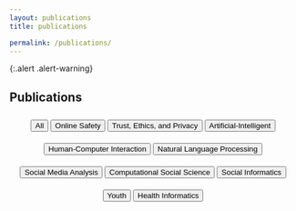 ```yaml
---
layout: publications
title: publications

permalink: /publications/
---
```


{:.alert .alert-warning}

<!-- This is a default page. See [configuration]({{ '/docs/configuration/' | relative_url }}) to learn more about **pages**.

To remove this page, you need to:

- Remove `pages/about.md`
- Update `_data/navigation.yml` to remove the link to this page from the top navigation. -->

## Publications

<!---- Here create buttons for all the tags --->

<div style="width: 100%; text-align: center;">
    <button id="Button_All" style="margin-top: 10px; margin-bottom: 10px;">All</button>
    <button id="Button_OnlineSafety" style="margin-top: 10px; margin-bottom: 10px;">Online Safety</button>
    <button id="Button_Trust" style="margin-top: 10px; margin-bottom: 10px;">Trust, Ethics, and Privacy</button>
    <button id="Button_AI" style="margin-top: 10px; margin-bottom: 10px;">Artificial-Intelligent</button>
    <button id="Button_HCI" style="margin-top: 10px; margin-bottom: 10px;">Human-Computer Interaction</button>
    <button id="Button_NLP" style="margin-top: 10px; margin-bottom: 10px;">Natural Language Processing</button>
    <button id="Button_SMA" style="margin-top: 10px; margin-bottom: 10px;">Social Media Analysis</button>
    <button id="Button_Computational" style="margin-top: 10px; margin-bottom: 10px;">Computational Social Science</button>
    <button id="Button_SocialInformatics" style="margin-top: 10px; margin-bottom: 10px;">Social Informatics</button>
    <button id="Button_Youth" style="margin-top: 10px; margin-bottom: 10px;">Youth</button>
    <button id="Button_HealthInformatics" style="margin-top: 10px; margin-bottom: 10px;">Health Informatics</button>

</div>

<!--- Here Created List for each of the tag that will consist the publications --->

<ul id="List_All" style="display: none;">
    <li> <strong>Afsaneh Razi</strong> Ashwaq Alsoubai, Seunghyun Kim, Shiza Ali, Gianluca Stringhini, Munmun De Choudhury, and Pamela J. Wisniewski. 2023. <a href="https://doi.org/10.1145/3579522">Sliding into My DMs: Detecting Uncomfortable or Unsafe Sexual Risk Experiences within Instagram Direct Messages Grounded in the Perspective of Youth.</a> <em>Proc. ACM Hum.-Comput. Interact. 7, CSCW1, Article 89 (April 2023), 29 pages.</em></li>
    <li><strong>Seberger, J. S.</strong>, Llavore, M., Wyant, N., Shklovski, I., & Patil, S. (2021). <a href="https://doi.org/10.1145/3411764.3445293">Empowering Resignation: There’s an app for that.</a><em> In CHI Conference on Human Factors in Computing Systems (CHI ‘21), May 8–13, 2021, Yokohama, Japan. ACM, New York, NY, USA, 18 pages.</em> <strong>(Best Paper Honorable Mention) .(Acceptance rate: 26.3%)</strong> 
</li>
    
</ul>

<ul id="List_OnlineSafety" style="display: none;">
    <li> <strong>Afsaneh Razi</strong> Ashwaq Alsoubai, Seunghyun Kim, Shiza Ali, Gianluca Stringhini, Munmun De Choudhury, and Pamela J. Wisniewski. 2023. <a href="https://doi.org/10.1145/3579522">Sliding into My DMs: Detecting Uncomfortable or Unsafe Sexual Risk Experiences within Instagram Direct Messages Grounded in the Perspective of Youth.</a> <em>Proc. ACM Hum.-Comput. Interact. 7, CSCW1, Article 89 (April 2023), 29 pages.</em></li>
  
</ul>
<ul id="List_Trust" style="display: none;">
    <li><strong>Seberger, J. S.</strong>, Llavore, M., Wyant, N., Shklovski, I., & Patil, S. (2021). <a href="https://doi.org/10.1145/3411764.3445293">Empowering Resignation: There’s an app for that.</a><em> In CHI Conference on Human Factors in Computing Systems (CHI ‘21), May 8–13, 2021, Yokohama, Japan. ACM, New York, NY, USA, 18 pages.</em> <strong>(Best Paper Honorable Mention) .(Acceptance rate: 26.3%)</strong> 
</li>
 
</ul>

<ul id="List_AI" style="display: none;">
    <li>First item of list 2</li>
   
</ul>
<ul id="List_HCI" style="display: none;">
    <li><strong>Seberger, J. S.</strong>, Llavore, M., Wyant, N., Shklovski, I., & Patil, S. (2021). <a href="https://doi.org/10.1145/3411764.3445293">Empowering Resignation: There’s an app for that.</a><em> In CHI Conference on Human Factors in Computing Systems (CHI ‘21), May 8–13, 2021, Yokohama, Japan. ACM, New York, NY, USA, 18 pages.</em> <strong>(Best Paper Honorable Mention) .(Acceptance rate: 26.3%)</strong> 
</li>
    <
</ul>

<ul id="List_NLP" style="display: none;">
    <li>First item of list 2</li>
    
</ul>
<ul id="List_SMA" style="display: none;">
    <li> <strong>Afsaneh Razi</strong> Ashwaq Alsoubai, Seunghyun Kim, Shiza Ali, Gianluca Stringhini, Munmun De Choudhury, and Pamela J. Wisniewski. 2023. <a href="https://doi.org/10.1145/3579522">Sliding into My DMs: Detecting Uncomfortable or Unsafe Sexual Risk Experiences within Instagram Direct Messages Grounded in the Perspective of Youth.</a> <em>Proc. ACM Hum.-Comput. Interact. 7, CSCW1, Article 89 (April 2023), 29 pages.</em></li>
  
</ul>

<ul id="List_Computational" style="display: none;">
    <li>First item of list 2</li>
    
</ul>
<ul id="List_SocialInformatics" style="display: none;">
    <li></li>
   
</ul>

<ul id="List_Youth" style="display: none;">
    <li> <strong>Afsaneh Razi</strong> Ashwaq Alsoubai, Seunghyun Kim, Shiza Ali, Gianluca Stringhini, Munmun De Choudhury, and Pamela J. Wisniewski. 2023. <a href="https://doi.org/10.1145/3579522">Sliding into My DMs: Detecting Uncomfortable or Unsafe Sexual Risk Experiences within Instagram Direct Messages Grounded in the Perspective of Youth.</a> <em>Proc. ACM Hum.-Comput. Interact. 7, CSCW1, Article 89 (April 2023), 29 pages.</em></li>
    
</ul>

<ul id="List_HealthInformatics" style="display: none;">
    <li>First item of list 2</li>
    
</ul>


<!---Now I will write a script that will show particular list after clicking the button --->

<script>
document.getElementById("Button_All").addEventListener("click", function() {
    var list1 = document.getElementById("List_All");
    var list2 = document.getElementById("List_OnlineSafety");
    var list3 = document.getElementById("List_Trust");
    var list4 = document.getElementById("List_AI");
    var list5 = document.getElementById("List_HCI");
    var list6 = document.getElementById("List_NLP");
    var list7 = document.getElementById("List_SMA");
    var list8 = document.getElementById("List_Computational");
    var list9 = document.getElementById("List_SocialInformatics");
    var list10 = document.getElementById("List_Youth");
    var list11 = document.getElementById("List_HealthInformatics");
    list1.style.display = "block";
    list2.style.display = "none";
    list3.style.display = "none";
    list4.style.display = "none";
    list5.style.display = "none";
    list6.style.display = "none";
    list7.style.display = "none";
    list8.style.display = "none";
    list9.style.display = "none";
    list10.style.display = "none";
    list11.style.display = "none";

});


document.getElementById("Button_OnlineSafety").addEventListener("click", function() {
    var list1 = document.getElementById("List_All");
    var list2 = document.getElementById("List_OnlineSafety");
    var list3 = document.getElementById("List_Trust");
    var list4 = document.getElementById("List_AI");
    var list5 = document.getElementById("List_HCI");
    var list6 = document.getElementById("List_NLP");
    var list7 = document.getElementById("List_SMA");
    var list8 = document.getElementById("List_Computational");
    var list9 = document.getElementById("List_SocialInformatics");
    var list10 = document.getElementById("List_Youth");
    var list11 = document.getElementById("List_HealthInformatics");
    list1.style.display = "none";
    list2.style.display = "block";
    list3.style.display = "none";
    list4.style.display = "none";
    list5.style.display = "none";
    list6.style.display = "none";
    list7.style.display = "none";
    list8.style.display = "none";
    list9.style.display = "none";
    list10.style.display = "none";
    list11.style.display = "none";

});

document.getElementById("Button_Trust").addEventListener("click", function() {
    var list1 = document.getElementById("List_All");
    var list2 = document.getElementById("List_OnlineSafety");
    var list3 = document.getElementById("List_Trust");
    var list4 = document.getElementById("List_AI");
    var list5 = document.getElementById("List_HCI");
    var list6 = document.getElementById("List_NLP");
    var list7 = document.getElementById("List_SMA");
    var list8 = document.getElementById("List_Computational");
    var list9 = document.getElementById("List_SocialInformatics");
    var list10 = document.getElementById("List_Youth");
    var list11 = document.getElementById("List_HealthInformatics");
    list1.style.display = "none";
    list2.style.display = "none";
    list3.style.display = "block";
    list4.style.display = "none";
    list5.style.display = "none";
    list6.style.display = "none";
    list7.style.display = "none";
    list8.style.display = "none";
    list9.style.display = "none";
    list10.style.display = "none";
    list11.style.display = "none";

});

document.getElementById("Button_AI").addEventListener("click", function() {
    var list1 = document.getElementById("List_All");
    var list2 = document.getElementById("List_OnlineSafety");
    var list3 = document.getElementById("List_Trust");
    var list4 = document.getElementById("List_AI");
    var list5 = document.getElementById("List_HCI");
    var list6 = document.getElementById("List_NLP");
    var list7 = document.getElementById("List_SMA");
    var list8 = document.getElementById("List_Computational");
    var list9 = document.getElementById("List_SocialInformatics");
    var list10 = document.getElementById("List_Youth");
    var list11 = document.getElementById("List_HealthInformatics");
    list1.style.display = "none";
    list2.style.display = "none";
    list3.style.display = "none";
    list4.style.display = "block";
    list5.style.display = "none";
    list6.style.display = "none";
    list7.style.display = "none";
    list8.style.display = "none";
    list9.style.display = "none";
    list10.style.display = "none";
    list11.style.display = "none";

});

document.getElementById("Button_HCI").addEventListener("click", function() {
    var list1 = document.getElementById("List_All");
    var list2 = document.getElementById("List_OnlineSafety");
    var list3 = document.getElementById("List_Trust");
    var list4 = document.getElementById("List_AI");
    var list5 = document.getElementById("List_HCI");
    var list6 = document.getElementById("List_NLP");
    var list7 = document.getElementById("List_SMA");
    var list8 = document.getElementById("List_Computational");
    var list9 = document.getElementById("List_SocialInformatics");
    var list10 = document.getElementById("List_Youth");
    var list11 = document.getElementById("List_HealthInformatics");
    list1.style.display = "none";
    list2.style.display = "none";
    list3.style.display = "none";
    list4.style.display = "none";
    list5.style.display = "block";
    list6.style.display = "none";
    list7.style.display = "none";
    list8.style.display = "none";
    list9.style.display = "none";
    list10.style.display = "none";
    list11.style.display = "none";

});

document.getElementById("Button_NLP").addEventListener("click", function() {
    var list1 = document.getElementById("List_All");
    var list2 = document.getElementById("List_OnlineSafety");
    var list3 = document.getElementById("List_Trust");
    var list4 = document.getElementById("List_AI");
    var list5 = document.getElementById("List_HCI");
    var list6 = document.getElementById("List_NLP");
    var list7 = document.getElementById("List_SMA");
    var list8 = document.getElementById("List_Computational");
    var list9 = document.getElementById("List_SocialInformatics");
    var list10 = document.getElementById("List_Youth");
    var list11 = document.getElementById("List_HealthInformatics");
    list1.style.display = "none";
    list2.style.display = "none";
    list3.style.display = "none";
    list4.style.display = "none";
    list5.style.display = "none";
    list6.style.display = "block";
    list7.style.display = "none";
    list8.style.display = "none";
    list9.style.display = "none";
    list10.style.display = "none";
    list11.style.display = "none";

});

document.getElementById("Button_SMA").addEventListener("click", function() {
    var list1 = document.getElementById("List_All");
    var list2 = document.getElementById("List_OnlineSafety");
    var list3 = document.getElementById("List_Trust");
    var list4 = document.getElementById("List_AI");
    var list5 = document.getElementById("List_HCI");
    var list6 = document.getElementById("List_NLP");
    var list7 = document.getElementById("List_SMA");
    var list8 = document.getElementById("List_Computational");
    var list9 = document.getElementById("List_SocialInformatics");
    var list10 = document.getElementById("List_Youth");
    var list11 = document.getElementById("List_HealthInformatics");
    list1.style.display = "none";
    list2.style.display = "none";
    list3.style.display = "none";
    list4.style.display = "none";
    list5.style.display = "none";
    list6.style.display = "none";
    list7.style.display = "block";
    list8.style.display = "none";
    list9.style.display = "none";
    list10.style.display = "none";
    list11.style.display = "none";

});

document.getElementById("Button_Computational").addEventListener("click", function() {
    var list1 = document.getElementById("List_All");
    var list2 = document.getElementById("List_OnlineSafety");
    var list3 = document.getElementById("List_Trust");
    var list4 = document.getElementById("List_AI");
    var list5 = document.getElementById("List_HCI");
    var list6 = document.getElementById("List_NLP");
    var list7 = document.getElementById("List_SMA");
    var list8 = document.getElementById("List_Computational");
    var list9 = document.getElementById("List_SocialInformatics");
    var list10 = document.getElementById("List_Youth");
    var list11 = document.getElementById("List_HealthInformatics");
    list1.style.display = "none";
    list2.style.display = "none";
    list3.style.display = "none";
    list4.style.display = "none";
    list5.style.display = "none";
    list6.style.display = "none";
    list7.style.display = "none";
    list8.style.display = "block";
    list9.style.display = "none";
    list10.style.display = "none";
    list11.style.display = "none";

});

document.getElementById("Button_SocialInformatics").addEventListener("click", function() {
    var list1 = document.getElementById("List_All");
    var list2 = document.getElementById("List_OnlineSafety");
    var list3 = document.getElementById("List_Trust");
    var list4 = document.getElementById("List_AI");
    var list5 = document.getElementById("List_HCI");
    var list6 = document.getElementById("List_NLP");
    var list7 = document.getElementById("List_SMA");
    var list8 = document.getElementById("List_Computational");
    var list9 = document.getElementById("List_SocialInformatics");
    var list10 = document.getElementById("List_Youth");
    var list11 = document.getElementById("List_HealthInformatics");
    list1.style.display = "none";
    list2.style.display = "none";
    list3.style.display = "none";
    list4.style.display = "none";
    list5.style.display = "none";
    list6.style.display = "none";
    list7.style.display = "none";
    list8.style.display = "none";
    list9.style.display = "block";
    list10.style.display = "none";
    list11.style.display = "none";

});

document.getElementById("Button_Youth").addEventListener("click", function() {
    var list1 = document.getElementById("List_All");
    var list2 = document.getElementById("List_OnlineSafety");
    var list3 = document.getElementById("List_Trust");
    var list4 = document.getElementById("List_AI");
    var list5 = document.getElementById("List_HCI");
    var list6 = document.getElementById("List_NLP");
    var list7 = document.getElementById("List_SMA");
    var list8 = document.getElementById("List_Computational");
    var list9 = document.getElementById("List_SocialInformatics");
    var list10 = document.getElementById("List_Youth");
    var list11 = document.getElementById("List_HealthInformatics");
    list1.style.display = "none";
    list2.style.display = "none";
    list3.style.display = "none";
    list4.style.display = "none";
    list5.style.display = "none";
    list6.style.display = "none";
    list7.style.display = "none";
    list8.style.display = "none";
    list9.style.display = "none";
    list10.style.display = "block";
    list11.style.display = "none";

});

document.getElementById("Button_HealthInformatics").addEventListener("click", function() {
    var list1 = document.getElementById("List_All");
    var list2 = document.getElementById("List_OnlineSafety");
    var list3 = document.getElementById("List_Trust");
    var list4 = document.getElementById("List_AI");
    var list5 = document.getElementById("List_HCI");
    var list6 = document.getElementById("List_NLP");
    var list7 = document.getElementById("List_SMA");
    var list8 = document.getElementById("List_Computational");
    var list9 = document.getElementById("List_SocialInformatics");
    var list10 = document.getElementById("List_Youth");
    var list11 = document.getElementById("List_HealthInformatics");
    list1.style.display = "none";
    list2.style.display = "none";
    list3.style.display = "none";
    list4.style.display = "none";
    list5.style.display = "none";
    list6.style.display = "none";
    list7.style.display = "none";
    list8.style.display = "none";
    list9.style.display = "none";
    list10.style.display = "none";
    list11.style.display = "block";

});

</script>

